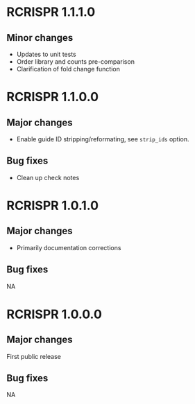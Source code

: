 # RCRISPR 1.1.1.0

## Minor changes

* Updates to unit tests
* Order library and counts pre-comparison
* Clarification of fold change function

# RCRISPR 1.1.0.0

## Major changes

* Enable guide ID stripping/reformating, see `strip_ids` option.

## Bug fixes

* Clean up check notes

# RCRISPR 1.0.1.0

## Major changes

* Primarily documentation corrections

## Bug fixes

NA

# RCRISPR 1.0.0.0

## Major changes

First public release

## Bug fixes

NA
